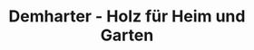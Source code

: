 ---
title: "Demharter - Holz für Heim und Garten"
url: /schwabmuenchen/demharter-holz-fuer-heim-und-garten/
shop: Baumarkt
---